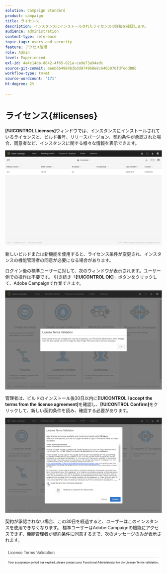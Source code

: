 ```yaml
---
solution: Campaign Standard
product: campaign
title: ライセンス
description: インスタンスにインストールされたライセンスの詳細を確認します。
audience: administration
content-type: reference
topic-tags: users-and-security
feature: アクセス管理
role: Admin
level: Experienced
exl-id: 4a4c14da-d842-4f65-821a-ca9e73a94adc
source-git-commit: aeeb6b4984b3bdd974960e8c6403876fdfedd886
workflow-type: tm+mt
source-wordcount: '171'
ht-degree: 2%

---
```


# ライセンス{#licenses}

**[!UICONTROL Licenses]**&#x200B;ウィンドウでは、インスタンスにインストールされているライセンスと、ビルド番号、リリースバージョン、契約条件が承認された場合、同意者など、インスタンスに関する様々な情報を表示できます。

![](assets/license_1.png)

新しいビルドまたは新機能を使用すると、ライセンス条件が変更され、インスタンスの機能管理者の同意が必要になる場合があります。

ログイン後の標準ユーザーに対して、次のウィンドウが表示されます。ユーザー側での操作は不要です。 引き続き「**[!UICONTROL OK]**」ボタンをクリックして、Adobe Campaignで作業できます。

![](assets/license_2.png)

管理者は、ビルドのインストール後30日以内に&#x200B;**[!UICONTROL I accept the terms from the license agreement]**&#x200B;を確認し、**[!UICONTROL Confirm]**&#x200B;をクリックして、新しい契約条件を読み、確認する必要があります。

![](assets/license_3.png)

契約が承認されない場合、この30日を経過すると、ユーザーはこのインスタンスを使用できなくなります。 標準ユーザーはAdobe Campaignの機能にアクセスできず、機能管理者が契約条件に同意するまで、次のメッセージのみが表示されます。

![](assets/license_4.png)
